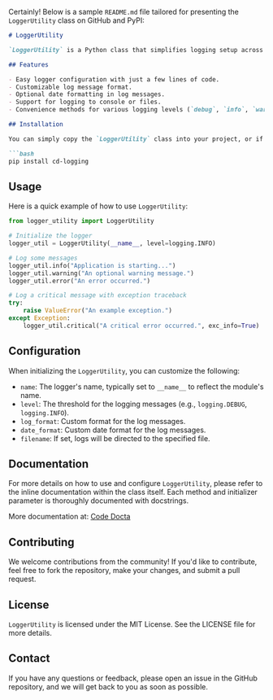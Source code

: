 Certainly! Below is a sample `README.md` file tailored for presenting the `LoggerUtility` class on GitHub and PyPI:

```markdown
# LoggerUtility

`LoggerUtility` is a Python class that simplifies logging setup across your Python applications. It provides a streamlined way to configure loggers with custom formats, different logging levels, and optional file output. Whether you're debugging during development or monitoring in production, `LoggerUtility` can help you keep clear and concise logs.

## Features

- Easy logger configuration with just a few lines of code.
- Customizable log message format.
- Optional date formatting in log messages.
- Support for logging to console or files.
- Convenience methods for various logging levels (`debug`, `info`, `warning`, `error`, `critical`).

## Installation

You can simply copy the `LoggerUtility` class into your project, or if you have it packaged, you can install it via `pip` (assuming you have it available on PyPI):

```bash
pip install cd-logging
```

## Usage

Here is a quick example of how to use `LoggerUtility`:

```python
from logger_utility import LoggerUtility

# Initialize the logger
logger_util = LoggerUtility(__name__, level=logging.INFO)

# Log some messages
logger_util.info("Application is starting...")
logger_util.warning("An optional warning message.")
logger_util.error("An error occurred.")

# Log a critical message with exception traceback
try:
    raise ValueError("An example exception.")
except Exception:
    logger_util.critical("A critical error occurred.", exc_info=True)
```

## Configuration

When initializing the `LoggerUtility`, you can customize the following:

- `name`: The logger's name, typically set to `__name__` to reflect the module's name.
- `level`: The threshold for the logging messages (e.g., `logging.DEBUG`, `logging.INFO`).
- `log_format`: Custom format for the log messages.
- `date_format`: Custom date format for the log messages.
- `filename`: If set, logs will be directed to the specified file.

## Documentation

For more details on how to use and configure `LoggerUtility`, please refer to the inline documentation within the class itself. Each method and initializer parameter is thoroughly documented with docstrings.

More documentation at:
[Code Docta](https://codedocta.com "Code Docta")

## Contributing

We welcome contributions from the community! If you'd like to contribute, feel free to fork the repository, make your changes, and submit a pull request.

## License

`LoggerUtility` is licensed under the MIT License. See the LICENSE file for more details.

## Contact

If you have any questions or feedback, please open an issue in the GitHub repository, and we will get back to you as soon as possible.
```


